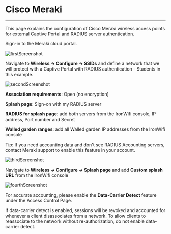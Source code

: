 # **Cisco Meraki**

---

This page explains the configuration of Cisco Meraki wireless access points for external Captive  Portal and RADIUS server authentication.

Sign-in to the Meraki cloud portal.

![firstScreenshot](https://github.com/IronWifi/docs/blob/master/configuration-guides/meraki/meraki1.png?raw=true)

Navigate to **Wireless -> Configure -> SSIDs** and define a network that we will protect with a Captive Portal with RADIUS authentication - Students in this example.

![secondScreenshot](https://github.com/IronWifi/docs/blob/master/configuration-guides/meraki/meraki2.png?raw=true)

**Association requirements**: Open (no encryption)

**Splash page**: Sign-on with my RADIUS server

**RADIUS for splash page**: add both servers from the IronWifi console, IP address, Port number and Secret

**Walled garden ranges**: add all Walled garden IP addresses from the IronWifi console

Tip: If you need accounting data and don't see RADIUS Accounting servers, contact Meraki support to enable this feature in your account.

![thirdScreenshot](https://github.com/IronWifi/docs/blob/master/configuration-guides/meraki/meraki3.png?raw=true)

Navigate to **Wireless -> Configure -> Splash page** and add **Custom splash URL** from the IronWifi console 

![fourthScreenshot](https://github.com/IronWifi/docs/blob/master/configuration-guides/meraki/meraki4.png?raw=true)

For accurate accounting, please enable the **Data-Carrier Detect** feature under the Access Control Page.

If data-carrier detect is enabled, sessions will be revoked and accounted for whenever a client disassociates from a network. To allow clients to reassociate to the network without re-authorization, do not enable data-carrier detect.

